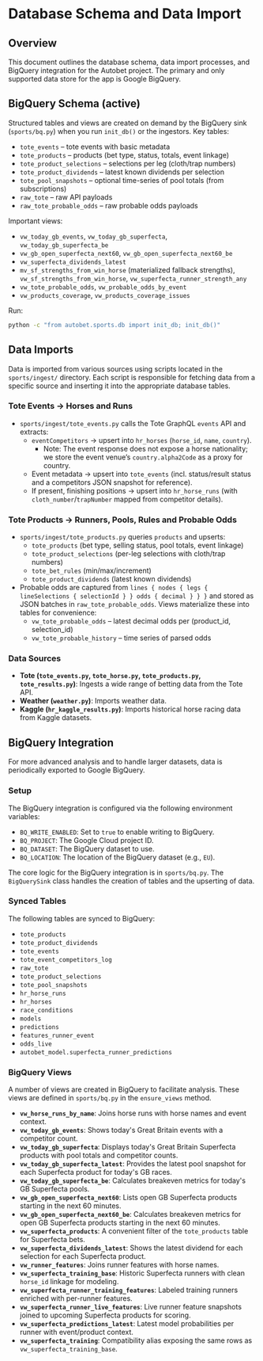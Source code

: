 # Database Schema and Data Import

## Overview

This document outlines the database schema, data import processes, and BigQuery integration for the Autobet project. The primary and only supported data store for the app is Google BigQuery.

## BigQuery Schema (active)

Structured tables and views are created on demand by the BigQuery sink (`sports/bq.py`) when you run `init_db()` or the ingestors. Key tables:

- `tote_events` – tote events with basic metadata
- `tote_products` – products (bet type, status, totals, event linkage)
- `tote_product_selections` – selections per leg (cloth/trap numbers)
- `tote_product_dividends` – latest known dividends per selection
- `tote_pool_snapshots` – optional time-series of pool totals (from subscriptions)
- `raw_tote` – raw API payloads
- `raw_tote_probable_odds` – raw probable odds payloads

Important views:

- `vw_today_gb_events`, `vw_today_gb_superfecta`, `vw_today_gb_superfecta_be`
- `vw_gb_open_superfecta_next60`, `vw_gb_open_superfecta_next60_be`
- `vw_superfecta_dividends_latest`
- `mv_sf_strengths_from_win_horse` (materialized fallback strengths), `vw_sf_strengths_from_win_horse`, `vw_superfecta_runner_strength_any`
- `vw_tote_probable_odds`, `vw_probable_odds_by_event`
- `vw_products_coverage`, `vw_products_coverage_issues`

Run:

```bash
python -c "from autobet.sports.db import init_db; init_db()"
```

<!-- Removed legacy local DB references; project is BigQuery-first. -->

## Data Imports

Data is imported from various sources using scripts located in the `sports/ingest/` directory. Each script is responsible for fetching data from a specific source and inserting it into the appropriate database tables.

### Tote Events → Horses and Runs

- `sports/ingest/tote_events.py` calls the Tote GraphQL `events` API and extracts:
  - `eventCompetitors` → upsert into `hr_horses` (`horse_id`, `name`, `country`).
    - Note: The event response does not expose a horse nationality; we store the event venue’s `country.alpha2Code` as a proxy for country.
  - Event metadata → upsert into `tote_events` (incl. status/result status and a competitors JSON snapshot for reference).
  - If present, finishing positions → upsert into `hr_horse_runs` (with `cloth_number`/`trapNumber` mapped from competitor details).

### Tote Products → Runners, Pools, Rules and Probable Odds

- `sports/ingest/tote_products.py` queries `products` and upserts:
  - `tote_products` (bet type, selling status, pool totals, event linkage)
  - `tote_product_selections` (per-leg selections with cloth/trap numbers)
  - `tote_bet_rules` (min/max/increment)
  - `tote_product_dividends` (latest known dividends)
- Probable odds are captured from `lines { nodes { legs { lineSelections { selectionId } } odds { decimal } } }` and stored as JSON batches in `raw_tote_probable_odds`. Views materialize these into tables for convenience:
  - `vw_tote_probable_odds` – latest decimal odds per (product_id, selection_id)
  - `vw_tote_probable_history` – time series of parsed odds

### Data Sources

*   **Tote (`tote_events.py`, `tote_horse.py`, `tote_products.py`, `tote_results.py`)**: Ingests a wide range of betting data from the Tote API.
*   **Weather (`weather.py`)**: Imports weather data.
*   **Kaggle (`hr_kaggle_results.py`)**: Imports historical horse racing data from Kaggle datasets.

## BigQuery Integration

For more advanced analysis and to handle larger datasets, data is periodically exported to Google BigQuery.

### Setup

The BigQuery integration is configured via the following environment variables:

*   `BQ_WRITE_ENABLED`: Set to `true` to enable writing to BigQuery.
*   `BQ_PROJECT`: The Google Cloud project ID.
*   `BQ_DATASET`: The BigQuery dataset to use.
*   `BQ_LOCATION`: The location of the BigQuery dataset (e.g., `EU`).

The core logic for the BigQuery integration is in `sports/bq.py`. The `BigQuerySink` class handles the creation of tables and the upserting of data.

### Synced Tables

The following tables are synced to BigQuery:

*   `tote_products`
*   `tote_product_dividends`
*   `tote_events`
*   `tote_event_competitors_log`
*   `raw_tote`
*   `tote_product_selections`
*   `tote_pool_snapshots`
*   `hr_horse_runs`
*   `hr_horses`
*   `race_conditions`
*   `models`
*   `predictions`
*   `features_runner_event`
*   `odds_live`
*   `autobet_model.superfecta_runner_predictions`

### BigQuery Views

A number of views are created in BigQuery to facilitate analysis. These views are defined in `sports/bq.py` in the `ensure_views` method.

*   **`vw_horse_runs_by_name`**: Joins horse runs with horse names and event context.
*   **`vw_today_gb_events`**: Shows today's Great Britain events with a competitor count.
*   **`vw_today_gb_superfecta`**: Displays today's Great Britain Superfecta products with pool totals and competitor counts.
*   **`vw_today_gb_superfecta_latest`**: Provides the latest pool snapshot for each Superfecta product for today's GB races.
*   **`vw_today_gb_superfecta_be`**: Calculates breakeven metrics for today's GB Superfecta pools.
*   **`vw_gb_open_superfecta_next60`**: Lists open GB Superfecta products starting in the next 60 minutes.
*   **`vw_gb_open_superfecta_next60_be`**: Calculates breakeven metrics for open GB Superfecta products starting in the next 60 minutes.
*   **`vw_superfecta_products`**: A convenient filter of the `tote_products` table for Superfecta bets.
*   **`vw_superfecta_dividends_latest`**: Shows the latest dividend for each selection for each Superfecta product.
*   **`vw_runner_features`**: Joins runner features with horse names.
*   **`vw_superfecta_training_base`**: Historic Superfecta runners with clean `horse_id` linkage for modeling.
*   **`vw_superfecta_runner_training_features`**: Labeled training runners enriched with per-runner features.
*   **`vw_superfecta_runner_live_features`**: Live runner feature snapshots joined to upcoming Superfecta products for scoring.
*   **`vw_superfecta_predictions_latest`**: Latest model probabilities per runner with event/product context.
*   **`vw_superfecta_training`**: Compatibility alias exposing the same rows as `vw_superfecta_training_base`.

